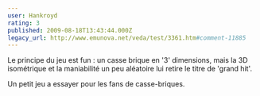 ```yaml
---
user: Hankroyd
rating: 3
published: 2009-08-18T13:43:44.000Z
legacy_url: http://www.emunova.net/veda/test/3361.htm#comment-11885
---
```

Le principe du jeu est fun : un casse brique en '3' dimensions, mais la 3D isométrique et la maniabilité un peu aléatoire lui retire le titre de 'grand hit'.

Un petit jeu a essayer pour les fans de casse-briques.